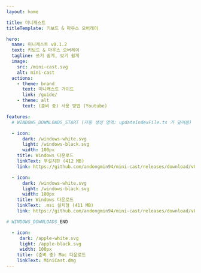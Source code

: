 ```yaml
---
layout: home

title: 미니캐스트
titleTemplate: 키보드 & 마우스 오버레이

hero:
  name: 미니캐스트 v0.1.2
  text: 키보드 & 마우스 오버레이
  tagline: 쓰기 쉽게, 보기 쉽게
  image:
    src: /mini-cast.svg
    alt: mini-cast
  actions:
    - theme: brand
      text: 미니캐스트 가이드
      link: /guide/
    - theme: alt
      text: (준비 중) 사용 방법 (Youtube)

features:
  # WINDOWS_DOWNLOADS_START (자동 생성 영역: updateIndexFile.ts 가 덮어씀)

  - icon:
      dark: /windows-white.svg
      light: /windows-black.svg
      width: 100px
    title: Windows 다운로드
    linkText: 무설치판 (412 MB)
    link: https://github.com/andongmin94/mini-cast/releases/download/v0.1.2/MiniCast.exe

  - icon:
      dark: /windows-white.svg
      light: /windows-black.svg
      width: 100px
    title: Windows 다운로드
    linkText: .msi 설치형 (411 MB)
    link: https://github.com/andongmin94/mini-cast/releases/download/v0.1.2/MiniCast-0.1.2-x64.msi

# WINDOWS_DOWNLOADS_END

  - icon:
     dark: /apple-white.svg
     light: /apple-black.svg
     width: 100px
    title: (준비 중) Mac 다운로드
    linkText: MiniCast.dmg
---
```


